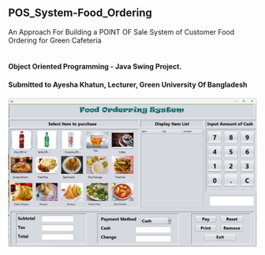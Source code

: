 ## POS_System-Food_Ordering

An Approach For
Building  a POINT OF Sale System of Customer Food Ordering
for Green Cafeteria
<br>
<br>




#### Object Oriented Programming - Java Swing Project. <br>
#### Submitted to Ayesha Khatun, Lecturer, Green University Of Bangladesh

![POS System Project View](https://github.com/jahidulzaid/POS_System-Food_Ordering/blob/main/image/image.png)
